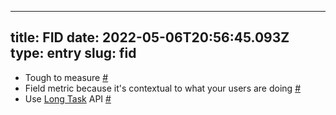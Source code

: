
---
title: FID 
date: 2022-05-06T20:56:45.093Z
type: entry
slug: fid
---
* Tough to measure [#](#627a64fa-e8e0-4ebf-99ab-783ad79b8900)
* Field metric because it's contextual to what your users are doing [#](#627a64fa-6847-4dea-aa29-9cbad46d8eae)
* Use [Long Task](../../entry/long-task) API [#](#627a64fa-752e-48f3-9909-981b8067c872)

